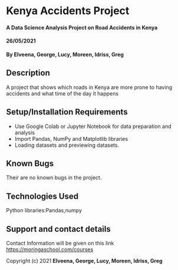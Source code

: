 # Kenya Accidents Project

#### A Data Science Analysis Project on Road Accidents in Kenya
#### 26/05/2021

#### By **Elveena, George, Lucy, Moreen, Idriss, Greg**

## Description

A project that shows which roads in Kenya are more prone to having accidents and what time of the day it happens

## Setup/Installation Requirements

* Use Google Colab or Jupyter Notebook for data preparation and analysis
* Import Pandas, NumPy and Matplotlib libraries
* Loading datasets and previewing datasets.

## Known Bugs

Their are no known bugs in the project.

## Technologies Used

Python libraries:Pandas,numpy

## Support and contact details

Contact Information will be given on this link https://moringaschool.com/courses

Copyright (c) 2021 **Elveena, George, Lucy, Moreen, Idriss, Greg**